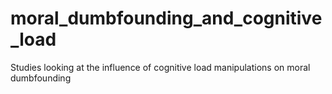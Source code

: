 # moral_dumbfounding_and_cognitive_load
Studies looking at the influence of cognitive load manipulations on moral dumbfounding
